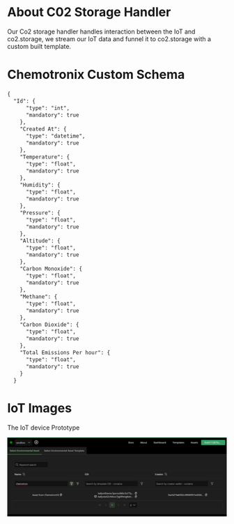 # About C02 Storage Handler

Our Co2 storage handler handles interaction between the IoT and co2.storage, we stream our IoT data and funnel it to co2.storage with a custom built template.

# Chemotronix Custom Schema

```
{
  "Id": {
      "type": "int",
      "mandatory": true
    },
    "Created At": {
      "type": "datetime",
      "mandatory": true
    },
    "Temperature": {
      "type": "float",
      "mandatory": true
    },
    "Humidity": {
      "type": "float",
      "mandatory": true
    },
    "Pressure": {
      "type": "float",
      "mandatory": true
    },
    "Altitude": {
      "type": "float",
      "mandatory": true
    },
    "Carbon Monoxide": {
      "type": "float",
      "mandatory": true
    },
    "Methane": {
      "type": "float",
      "mandatory": true
    },
    "Carbon Dioxide": {
      "type": "float",
      "mandatory": true
    },
    "Total Emissions Per hour": {
      "type": "float",
      "mandatory": true
    }
  }

```

# IoT Images

The IoT device Prototype

![Chemotronix Asset on Co2.storage](ImageGallery/asset1.png)



